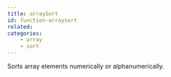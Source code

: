 ```yaml
---
title: arraySort
id: function-arraysort
related:
categories:
    - array
    - sort
---
```


Sorts array elements numerically or alphanumerically.
